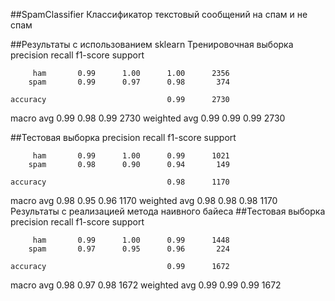 ##SpamClassifier
Классификатор текстовый сообщений на спам и не спам

##Результаты с использованием sklearn
Тренировочная выборка
              precision    recall  f1-score   support

         ham       0.99      1.00      1.00      2356
        spam       0.99      0.97      0.98       374

    accuracy                           0.99      2730
   macro avg       0.99      0.98      0.99      2730
weighted avg       0.99      0.99      0.99      2730

##Тестовая выборка
              precision    recall  f1-score   support

         ham       0.99      1.00      0.99      1021
        spam       0.98      0.90      0.94       149

    accuracy                           0.98      1170
   macro avg       0.98      0.95      0.96      1170
weighted avg       0.98      0.98      0.98      1170
Результаты с реализацией метода наивного байеса
##Тестовая выборка
              precision    recall  f1-score   support

         ham       0.99      1.00      0.99      1448
        spam       0.97      0.95      0.96       224

    accuracy                           0.99      1672
   macro avg       0.98      0.97      0.98      1672
weighted avg       0.99      0.99      0.99      1672
